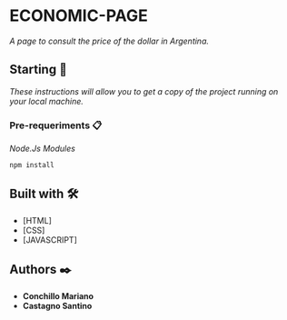 # ECONOMIC-PAGE

_A page to consult the price of the dollar in Argentina._

## Starting 🚀

_These instructions will allow you to get a copy of the project running on your local machine._


### Pre-requeriments 📋

_Node.Js Modules_

```
npm install
```

## Built with 🛠️

* [HTML]
* [CSS]
* [JAVASCRIPT]

## Authors ✒️

* **Conchillo Mariano** 
* **Castagno Santino** 


